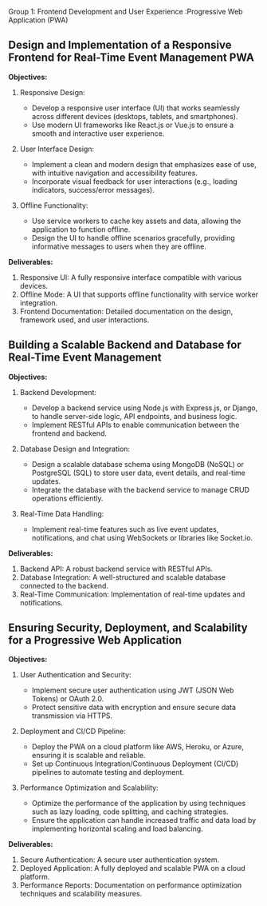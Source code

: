 Group 1: Frontend Development and User Experience :Progressive Web Application (PWA)

## Design and Implementation of a Responsive Frontend for Real-Time Event Management PWA

**Objectives:**

1. Responsive Design:
   - Develop a responsive user interface (UI) that works seamlessly across different devices (desktops, tablets, and smartphones).
   - Use modern UI frameworks like React.js or Vue.js to ensure a smooth and interactive user experience.

2. User Interface Design:
   - Implement a clean and modern design that emphasizes ease of use, with intuitive navigation and accessibility features.
   - Incorporate visual feedback for user interactions (e.g., loading indicators, success/error messages).

3. Offline Functionality:
   - Use service workers to cache key assets and data, allowing the application to function offline.
   - Design the UI to handle offline scenarios gracefully, providing informative messages to users when they are offline.

**Deliverables:**

1. Responsive UI: A fully responsive interface compatible with various devices.
2. Offline Mode: A UI that supports offline functionality with service worker integration.
3. Frontend Documentation: Detailed documentation on the design, framework used, and user interactions.

## Building a Scalable Backend and Database for Real-Time Event Management

**Objectives:**

1. Backend Development:
   - Develop a backend service using Node.js with Express.js, or Django, to handle server-side logic, API endpoints, and business logic.
   - Implement RESTful APIs to enable communication between the frontend and backend.

2. Database Design and Integration:
   - Design a scalable database schema using MongoDB (NoSQL) or PostgreSQL (SQL) to store user data, event details, and real-time updates.
   - Integrate the database with the backend service to manage CRUD operations efficiently.

3. Real-Time Data Handling:
   - Implement real-time features such as live event updates, notifications, and chat using WebSockets or libraries like Socket.io.

**Deliverables:**

1. Backend API: A robust backend service with RESTful APIs.
2. Database Integration: A well-structured and scalable database connected to the backend.
3. Real-Time Communication: Implementation of real-time updates and notifications.

## Ensuring Security, Deployment, and Scalability for a Progressive Web Application

**Objectives:**

1. User Authentication and Security:
   - Implement secure user authentication using JWT (JSON Web Tokens) or OAuth 2.0.
   - Protect sensitive data with encryption and ensure secure data transmission via HTTPS.

2. Deployment and CI/CD Pipeline:
   - Deploy the PWA on a cloud platform like AWS, Heroku, or Azure, ensuring it is scalable and reliable.
   - Set up Continuous Integration/Continuous Deployment (CI/CD) pipelines to automate testing and deployment.

3. Performance Optimization and Scalability:
   - Optimize the performance of the application by using techniques such as lazy loading, code splitting, and caching strategies.
   - Ensure the application can handle increased traffic and data load by implementing horizontal scaling and load balancing.

**Deliverables:**

1. Secure Authentication: A secure user authentication system.
2. Deployed Application: A fully deployed and scalable PWA on a cloud platform.
3. Performance Reports: Documentation on performance optimization techniques and scalability measures.


